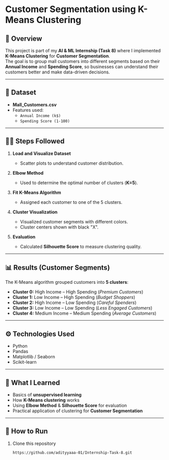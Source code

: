 # Customer Segmentation using K-Means Clustering  

## 📌 Overview  
This project is part of my **AI & ML Internship (Task 8)** where I implemented **K-Means Clustering** for **Customer Segmentation**.  
The goal is to group mall customers into different segments based on their **Annual Income** and **Spending Score**, so businesses can understand their customers better and make data-driven decisions.  

---

## 📂 Dataset  
- **Mall_Customers.csv**  
- Features used:  
  - `Annual Income (k$)`  
  - `Spending Score (1-100)`  

---

## 🧑‍💻 Steps Followed  
1. **Load and Visualize Dataset**  
   - Scatter plots to understand customer distribution.  

2. **Elbow Method**  
   - Used to determine the optimal number of clusters (**K=5**).  

3. **Fit K-Means Algorithm**  
   - Assigned each customer to one of the 5 clusters.  

4. **Cluster Visualization**  
   - Visualized customer segments with different colors.  
   - Cluster centers shown with black "X".  

5. **Evaluation**  
   - Calculated **Silhouette Score** to measure clustering quality.  

---

## 📊 Results (Customer Segments)  
The K-Means algorithm grouped customers into **5 clusters**:  

- **Cluster 0:** High Income – High Spending (*Premium Customers*)  
- **Cluster 1:** Low Income – High Spending (*Budget Shoppers*)  
- **Cluster 2:** High Income – Low Spending (*Careful Spenders*)  
- **Cluster 3:** Low Income – Low Spending (*Less Engaged Customers*)  
- **Cluster 4:** Medium Income – Medium Spending (*Average Customers*)  

---

## ⚙️ Technologies Used  
- Python  
- Pandas  
- Matplotlib / Seaborn  
- Scikit-learn  

---

## 📌 What I Learned  
- Basics of **unsupervised learning**  
- How **K-Means clustering** works  
- Using **Elbow Method** & **Silhouette Score** for evaluation  
- Practical application of clustering for **Customer Segmentation**  

---

## 🚀 How to Run  
1. Clone this repository  
   ```bash
   https://github.com/adityyaaa-01/Internship-Task-8.git
